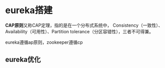 # eureka搭建

**CAP原则**又称CAP定理，指的是在一个分布式系统中， Consistency（一致性）、 Availability（可用性）、Partition tolerance（分区容错性），三者不可得兼。

eureka遵循ap原则，zookeeper遵循cp

## eureka优化
